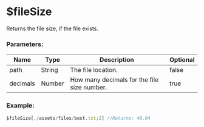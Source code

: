 # $fileSize
Returns the file size, if the file exists.

### Parameters:
| Name        | Type        | Description                                    | Optional |
| ----------- | ----------- | -----------------------------------------------| -------- |
| path        | String      | The file location.                             | false    |
| decimals    | Number      | How many decimals for the file size number.    | true     |

### Example:
```js
$fileSize[./assets/files/best.txt;2] //Returns: 46.04
```